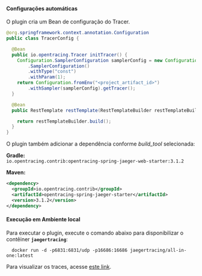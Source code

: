 #### **Configurações automáticas**

O plugin cria um Bean de configuração do Tracer.

```java
@org.springframework.context.annotation.Configuration
public class TracerConfig {

  @Bean
  public io.opentracing.Tracer initTracer() {
    Configuration.SamplerConfiguration samplerConfig = new Configuration
        .SamplerConfiguration()
        .withType("const")
        .withParam(1);
    return Configuration.fromEnv("<project_artifact_id>")
        .withSampler(samplerConfig).getTracer();
  }

  @Bean
  public RestTemplate restTemplate(RestTemplateBuilder restTemplateBuilder) {

    return restTemplateBuilder.build();
  }
}
```

O plugin também adicionar a dependência conforme *build_tool* selecionada:

**Gradle:**  
`io.opentracing.contrib:opentracing-spring-jaeger-web-starter:3.1.2`

**Maven:**  
```xml
<dependency>
  <groupId>io.opentracing.contrib</groupId>
  <artifactId>opentracing-spring-jaeger-starter</artifactId>
  <version>3.1.2</version>
</dependency>
```

#### **Execução em Ambiente local**

Para executar o plugin, execute o comando abaixo para disponibilizar o contêiner **`jaegertracing`**:

```
  docker run -d -p6831:6831/udp -p16686:16686 jaegertracing/all-in-one:latest
```

Para visualizar os traces, acesse [este link](http://localhost:16686/).
